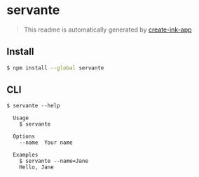 # servante

> This readme is automatically generated by [create-ink-app](https://github.com/vadimdemedes/create-ink-app)


## Install

```bash
$ npm install --global servante
```


## CLI

```
$ servante --help

  Usage
    $ servante

  Options
    --name  Your name

  Examples
    $ servante --name=Jane
    Hello, Jane
```
